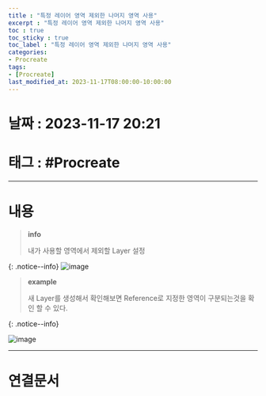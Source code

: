 ```yaml
---
title : "특정 레이어 영역 제외한 나머지 영역 사용"
excerpt : "특정 레이어 영역 제외한 나머지 영역 사용"
toc : true
toc_sticky : true
toc_label : "특정 레이어 영역 제외한 나머지 영역 사용"
categories:
- Procreate
tags:
- [Procreate]
last_modified_at: 2023-11-17T08:00:00-10:00:00
---
```


# 날짜 : 2023-11-17 20:21

# 태그 : #Procreate
---

# 내용
> **info**
>
> 내가 사용할 영역에서 제외할 Layer 설정
> 
>  
{: .notice--info}
![image](../../assets/images/ProcreateReference.png)

> **example**
>
>새 Layer를 생성해서 확인해보면 Reference로 지정한 영역이 구분되는것을 확인 할 수 있다.
>
{: .notice--info}
  
![image](../../assets/images/ProcreateRefernceResult.jpg)

---

# 연결문서
